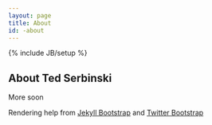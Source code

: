 ```yaml
---
layout: page
title: About
id: -about
---
```

{% include JB/setup %}


## About Ted Serbinski

More soon

Rendering help from <a href="http://jekyllbootstrap.com" target="_blank" title="The Definitive Jekyll Blogging Framework">Jekyll Bootstrap</a> and <a href="http://twitter.github.com/bootstrap/" target="_blank">Twitter Bootstrap</a>